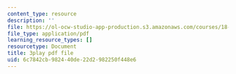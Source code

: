 ```yaml
---
content_type: resource
description: ''
file: https://ol-ocw-studio-app-production.s3.amazonaws.com/courses/18-03sc-differential-equations-fall-2011/6c7842cb982440de22d2982250f448e6_LbKKzMag5Rc.pdf
file_type: application/pdf
learning_resource_types: []
resourcetype: Document
title: 3play pdf file
uid: 6c7842cb-9824-40de-22d2-982250f448e6
---
```

